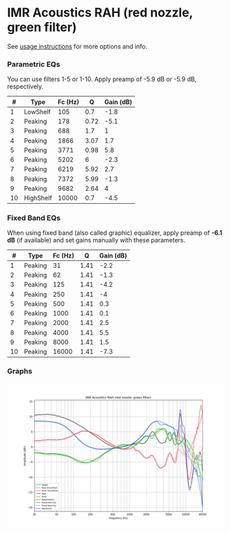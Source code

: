 # IMR Acoustics RAH (red nozzle, green filter)
See [usage instructions](https://github.com/jaakkopasanen/AutoEq#usage) for more options and info.

### Parametric EQs
You can use filters 1-5 or 1-10. Apply preamp of -5.9 dB or -5.9 dB, respectively.

|   # | Type      |   Fc (Hz) |    Q |   Gain (dB) |
|-----|-----------|-----------|------|-------------|
|   1 | LowShelf  |       105 | 0.7  |        -1.8 |
|   2 | Peaking   |       178 | 0.72 |        -5.1 |
|   3 | Peaking   |       688 | 1.7  |         1   |
|   4 | Peaking   |      1866 | 3.07 |         1.7 |
|   5 | Peaking   |      3771 | 0.98 |         5.8 |
|   6 | Peaking   |      5202 | 6    |        -2.3 |
|   7 | Peaking   |      6219 | 5.92 |         2.7 |
|   8 | Peaking   |      7372 | 5.99 |        -1.3 |
|   9 | Peaking   |      9682 | 2.64 |         4   |
|  10 | HighShelf |     10000 | 0.7  |        -4.5 |

### Fixed Band EQs
When using fixed band (also called graphic) equalizer, apply preamp of **-6.1 dB** (if available) and set gains manually with these parameters.

|   # | Type    |   Fc (Hz) |    Q |   Gain (dB) |
|-----|---------|-----------|------|-------------|
|   1 | Peaking |        31 | 1.41 |        -2.2 |
|   2 | Peaking |        62 | 1.41 |        -1.3 |
|   3 | Peaking |       125 | 1.41 |        -4.2 |
|   4 | Peaking |       250 | 1.41 |        -4   |
|   5 | Peaking |       500 | 1.41 |         0.3 |
|   6 | Peaking |      1000 | 1.41 |         0.1 |
|   7 | Peaking |      2000 | 1.41 |         2.5 |
|   8 | Peaking |      4000 | 1.41 |         5.5 |
|   9 | Peaking |      8000 | 1.41 |         1.5 |
|  10 | Peaking |     16000 | 1.41 |        -7.3 |

### Graphs
![](./IMR%20Acoustics%20RAH%20(red%20nozzle,%20green%20filter).png)

